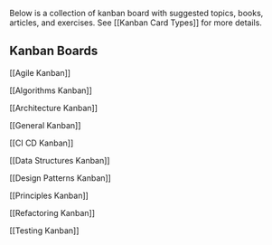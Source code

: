 
Below is a collection of kanban board with suggested topics, books, articles, and exercises. See [[Kanban Card Types]] for more details.

## Kanban Boards

[[Agile Kanban]]

[[Algorithms Kanban]]

[[Architecture Kanban]]

[[General Kanban]]

[[CI CD Kanban]]

[[Data Structures Kanban]]

[[Design Patterns Kanban]]

[[Principles Kanban]]

[[Refactoring Kanban]]

[[Testing Kanban]]

